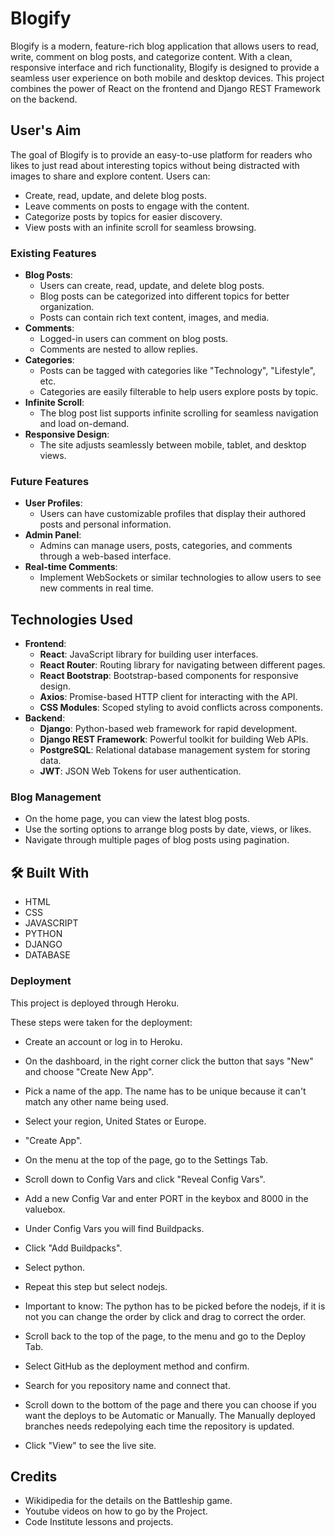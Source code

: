 # Blogify

Blogify is a modern, feature-rich blog application that allows users to read, write, comment on blog posts, and categorize content. With a clean, responsive interface and rich functionality, Blogify is designed to provide a seamless user experience on both mobile and desktop devices. This project combines the power of React on the frontend and Django REST Framework on the backend. 

## User's Aim

The goal of Blogify is to provide an easy-to-use platform for readers who likes to just read about interesting topics without being distracted with images to share and explore content. Users can:

- Create, read, update, and delete blog posts.
- Leave comments on posts to engage with the content.
- Categorize posts by topics for easier discovery.
- View posts with an infinite scroll for seamless browsing.

### Existing Features

- **Blog Posts**: 
  - Users can create, read, update, and delete blog posts.
  - Blog posts can be categorized into different topics for better organization.
  - Posts can contain rich text content, images, and media.
- **Comments**: 
  - Logged-in users can comment on blog posts.
  - Comments are nested to allow replies.
- **Categories**:
  - Posts can be tagged with categories like "Technology", "Lifestyle", etc.
  - Categories are easily filterable to help users explore posts by topic.
- **Infinite Scroll**: 
  - The blog post list supports infinite scrolling for seamless navigation and load on-demand.
- **Responsive Design**: 
  - The site adjusts seamlessly between mobile, tablet, and desktop views.


### Future Features 
- **User Profiles**:
  - Users can have customizable profiles that display their authored posts and personal information.
- **Admin Panel**:
  - Admins can manage users, posts, categories, and comments through a web-based interface.
- **Real-time Comments**:
  - Implement WebSockets or similar technologies to allow users to see new comments in real time.

## Technologies Used

- **Frontend**:
  - **React**: JavaScript library for building user interfaces.
  - **React Router**: Routing library for navigating between different pages.
  - **React Bootstrap**: Bootstrap-based components for responsive design.
  - **Axios**: Promise-based HTTP client for interacting with the API.
  - **CSS Modules**: Scoped styling to avoid conflicts across components.
- **Backend**:
  - **Django**: Python-based web framework for rapid development.
  - **Django REST Framework**: Powerful toolkit for building Web APIs.
  - **PostgreSQL**: Relational database management system for storing data.
  - **JWT**: JSON Web Tokens for user authentication.

### Blog Management

- On the home page, you can view the latest blog posts.
- Use the sorting options to arrange blog posts by date, views, or likes.
- Navigate through multiple pages of blog posts using pagination.

## 🛠 Built With

* HTML
* CSS
* JAVASCRIPT
* PYTHON
* DJANGO
* DATABASE 

### Deployment

This project is deployed through Heroku.

These steps were taken for the deployment:

- Create an account or log in to Heroku.

- On the dashboard, in the right corner click the button that says "New" and choose "Create New App".

- Pick a name of the app. The name has to be unique because it can't match any other name being used.

- Select your region, United States or Europe. 

- "Create App".

- On the menu at the top of the page, go to the Settings Tab.

- Scroll down to Config Vars and click "Reveal Config Vars".

- Add a new Config Var and enter PORT in the keybox and 8000 in the valuebox.

- Under Config Vars you will find Buildpacks. 

- Click "Add Buildpacks".

- Select python.

- Repeat this step but select nodejs. 

- Important to know: The python has to be picked before the nodejs, if it is not you can change the order by click and drag to correct the order. 

- Scroll back to the top of the page, to the menu and go to the Deploy Tab.

- Select GitHub as the deployment method and confirm. 

- Search for you repository name and connect that. 

- Scroll down to the bottom of the page and there you can choose if you want the deploys to be Automatic or Manually. The Manually deployed branches needs redepolying each time the repository is updated. 

- Click "View" to see the live site. 

## Credits
- Wikidipedia for the details on the Battleship game. 
- Youtube videos on how to go by the Project. 
- Code Institute lessons and projects.
